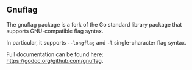 Gnuflag
-----

The gnuflag package is a fork of the Go standard library
package that supports GNU-compatible flag syntax.

In particular, it supports `--longflag` and `-l` single-character
flag syntax.

Full documentation can be found here: https://godoc.org/github.com/gnuflag.
